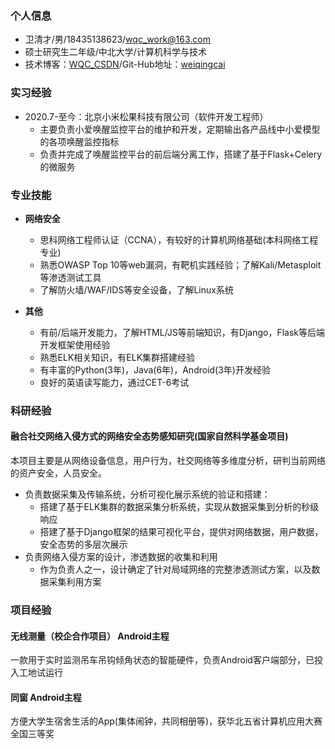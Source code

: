 ###  **个人信息**

- 卫清才/男/18435138623/wqc_work@163.com
- 硕士研究生二年级/中北大学/计算机科学与技术
- 技术博客：[WQC_CSDN](https://wei-qing-cai.blog.csdn.net/)/Git-Hub地址：[weiqingcai](https://github.com/weiqingcai)

### **实习经验**

- 2020.7-至今：北京小米松果科技有限公司（软件开发工程师）
  - 主要负责小爱唤醒监控平台的维护和开发，定期输出各产品线中小爱模型的各项唤醒监控指标
  - 负责并完成了唤醒监控平台的前后端分离工作，搭建了基于Flask+Celery的微服务

### **专业技能**

- **网络安全**
  - 思科网络工程师认证（CCNA），有较好的计算机网络基础(本科网络工程专业)
  - 熟悉OWASP Top 10等web漏洞，有靶机实践经验；了解Kali/Metasploit等渗透测试工具
  - 了解防火墙/WAF/IDS等安全设备，了解Linux系统

- **其他**
  - 有前/后端开发能力，了解HTML/JS等前端知识，有Django，Flask等后端开发框架使用经验
  - 熟悉ELK相关知识，有ELK集群搭建经验
  - 有丰富的Python(3年)，Java(6年)，Android(3年)开发经验
  - 良好的英语读写能力，通过CET-6考试

### **科研经验**

#### **融合社交网络入侵方式的网络安全态势感知研究(国家自然科学基金项目)**

  本项目主要是从网络设备信息，用户行为，社交网络等多维度分析，研判当前网络的资产安全，人员安全。

  - 负责数据采集及传输系统，分析可视化展示系统的验证和搭建：
    - 搭建了基于ELK集群的数据采集分析系统，实现从数据采集到分析的秒级响应
    - 搭建了基于Django框架的结果可视化平台，提供对网络数据，用户数据，安全态势的多层次展示
  - 负责网络入侵方案的设计，渗透数据的收集和利用
    - 作为负责人之一，设计确定了针对局域网络的完整渗透测试方案，以及数据采集利用方案

### **项目经验**

#### **无线测量（校企合作项目） Android主程**

一款用于实时监测吊车吊钩倾角状态的智能硬件，负责Android客户端部分，已投入工地试运行

#### **同窗 Android主程**

方便大学生宿舍生活的App(集体闹钟，共同相册等)，获华北五省计算机应用大赛全国三等奖
